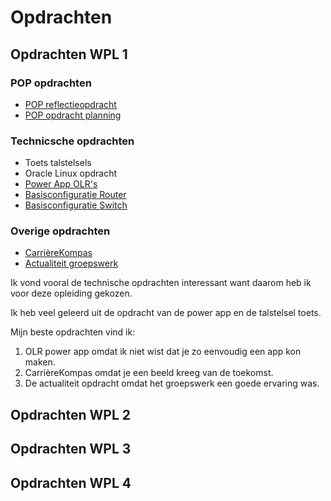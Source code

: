 # Opdrachten

## Opdrachten WPL 1
### POP opdrachten
-   [POP reflectieopdracht](./Opdrachten/Swinnen_Jelte_reflectie.pdf)
-   [POP opdracht planning](./Opdrachten/Swinnen_Jelte_planning.pdf)

### Technicsche opdrachten
-   Toets talstelsels
-   Oracle Linux opdracht
-   [Power App OLR's](./Opdrachten/Swinnen_Jelte_powerapp.pdf)
-   [Basisconfiguratie Router](./Opdrachten/Jelte_Swinnen_basisconfig_router.txt)
-   [Basisconfiguratie Switch](./Opdrachten/Jelte_Swinnen_basisconfig_switch.txt)

### Overige opdrachten
-   [CarrièreKompas](./Opdrachten/Swinnen_Jelte_mijn_loopbaan.pdf)
-   [Actualiteit groepswerk](./Opdrachten/Swinnen_Jelte_actualiteit.pdf)

Ik vond vooral de technische opdrachten interessant want daarom heb ik voor deze opleiding gekozen.

Ik heb veel geleerd uit de opdracht van de power app en de talstelsel toets.

Mijn beste opdrachten vind ik:
1.  OLR power app omdat ik niet wist dat je zo eenvoudig een app kon maken.
2.  CarrièreKompas omdat je een beeld kreeg van de toekomst.
3.  De actualiteit opdracht omdat het groepswerk een goede ervaring was.

## Opdrachten WPL 2

## Opdrachten WPL 3

## Opdrachten WPL 4